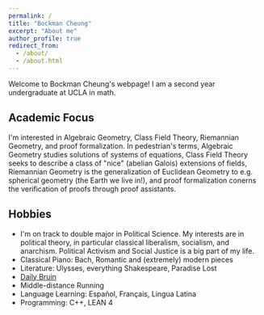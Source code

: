 ```yaml
---
permalink: /
title: "Bockman Cheung"
excerpt: "About me"
author_profile: true
redirect_from: 
  - /about/
  - /about.html
---
```



Welcome to Bockman Cheung's webpage! I am a second year undergraduate at UCLA in math. 

Academic Focus
------
I'm interested in Algebraic Geometry, Class Field Theory, Riemannian Geometry, and proof formalization. In pedestrian's terms, Algebraic Geometry studies solutions of systems of equations, Class Field Theory seeks to describe a class of "nice" (abelian Galois) extensions of fields, Riemannian Geometry is the generalization of Euclidean Geometry to e.g. spherical geometry (the Earth we live in!), and proof formalization conerns the verification of proofs through proof assistants.

Hobbies
------
* I'm on track to double major in Political Science. My interests are in political theory, in particular classical liberalism, socialism, and anarchism. Political Activism and Social Justice is a big part of my life.
* Classical Piano: Bach, Romantic and (extremely) modern pieces
* Literature: Ulysses, everything Shakespeare, Paradise Lost
* <a href="https://dailybruin.com/author/bockman-cheung"> Daily Bruin </a> 
* Middle-distance Running 
* Language Learning: Español, Français, Lingua Latina
* Programming: C++, LEAN 4
